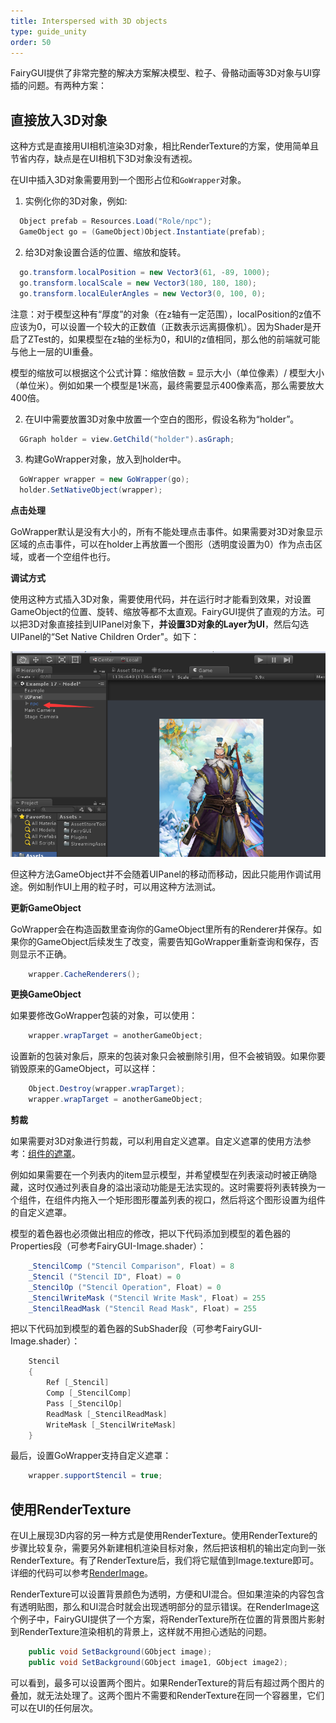 ```yaml
---
title: Interspersed with 3D objects
type: guide_unity
order: 50
---
```


FairyGUI提供了非常完整的解决方案解决模型、粒子、骨骼动画等3D对象与UI穿插的问题。有两种方案：

## 直接放入3D对象

这种方式是直接用UI相机渲染3D对象，相比RenderTexture的方案，使用简单且节省内存，缺点是在UI相机下3D对象没有透视。

在UI中插入3D对象需要用到一个图形占位和`GoWrapper`对象。

1. 实例化你的3D对象，例如:

  ```csharp
	Object prefab = Resources.Load("Role/npc");
	GameObject go = (GameObject)Object.Instantiate(prefab);
  ```
2. 给3D对象设置合适的位置、缩放和旋转。

  ```csharp
	go.transform.localPosition = new Vector3(61, -89, 1000); 
	go.transform.localScale = new Vector3(180, 180, 180);
	go.transform.localEulerAngles = new Vector3(0, 100, 0);
  ```

  注意：对于模型这种有“厚度”的对象（在z轴有一定范围），localPosition的z值不应该为0，可以设置一个较大的正数值（正数表示远离摄像机）。因为Shader是开启了ZTest的，如果模型在z轴的坐标为0，和UI的z值相同，那么他的前端就可能与他上一层的UI重叠。

  模型的缩放可以根据这个公式计算：缩放倍数 = 显示大小（单位像素）/ 模型大小（单位米）。例如如果一个模型是1米高，最终需要显示400像素高，那么需要放大400倍。

2. 在UI中需要放置3D对象中放置一个空白的图形，假设名称为“holder”。

  ```csharp
	GGraph holder = view.GetChild("holder").asGraph;
  ```

3. 构建GoWrapper对象，放入到holder中。

  ```csharp
	GoWrapper wrapper = new GoWrapper(go);
	holder.SetNativeObject(wrapper);
  ```

**点击处理**

GoWrapper默认是没有大小的，所有不能处理点击事件。如果需要对3D对象显示区域的点击事件，可以在holder上再放置一个图形（透明度设置为0）作为点击区域，或者一个空组件也行。

**调试方式**

使用这种方式插入3D对象，需要使用代码，并在运行时才能看到效果，对设置GameObject的位置、旋转、缩放等都不太直观。FairyGUI提供了直观的方法。可以把3D对象直接挂到UIPanel对象下，**并设置3D对象的Layer为UI**，然后勾选UIPanel的“Set Native Children Order"。如下：

![](../../images/20170809140223.png)

但这种方法GameObject并不会随着UIPanel的移动而移动，因此只能用作调试用途。例如制作UI上用的粒子时，可以用这种方法测试。

**更新GameObject**

GoWrapper会在构造函数里查询你的GameObject里所有的Renderer并保存。如果你的GameObject后续发生了改变，需要告知GoWrapper重新查询和保存，否则显示不正确。

```csharp
	wrapper.CacheRenderers();
```

**更换GameObject**

如果要修改GoWrapper包装的对象，可以使用：

```csharp
	wrapper.wrapTarget = anotherGameObject;
```

设置新的包装对象后，原来的包装对象只会被删除引用，但不会被销毁。如果你要销毁原来的GameObject，可以这样：

```csharp
	Object.Destroy(wrapper.wrapTarget);
	wrapper.wrapTarget = anotherGameObject;
```

**剪裁**

如果需要对3D对象进行剪裁，可以利用自定义遮罩。自定义遮罩的使用方法参考：[组件的遮罩](../editor/component.html#遮罩)。

例如如果需要在一个列表内的item显示模型，并希望模型在列表滚动时被正确隐藏，这时仅通过列表自身的溢出滚动功能是无法实现的。这时需要将列表转换为一个组件，在组件内拖入一个矩形图形覆盖列表的视口，然后将这个图形设置为组件的自定义遮罩。

模型的着色器也必须做出相应的修改，把以下代码添加到模型的着色器的Properties段（可参考FairyGUI-Image.shader）：

```csharp
    _StencilComp ("Stencil Comparison", Float) = 8
    _Stencil ("Stencil ID", Float) = 0
    _StencilOp ("Stencil Operation", Float) = 0
    _StencilWriteMask ("Stencil Write Mask", Float) = 255
    _StencilReadMask ("Stencil Read Mask", Float) = 255
```

把以下代码加到模型的着色器的SubShader段（可参考FairyGUI-Image.shader）：

```csharp
	Stencil
	{
		Ref [_Stencil]
		Comp [_StencilComp]
		Pass [_StencilOp] 
		ReadMask [_StencilReadMask]
		WriteMask [_StencilWriteMask]
	}
```

最后，设置GoWrapper支持自定义遮罩：

```csharp
    wrapper.supportStencil = true;
```

## 使用RenderTexture

在UI上展现3D内容的另一种方式是使用RenderTexture。使用RenderTexture的步骤比较复杂，需要另外新建相机渲染目标对象，然后把该相机的输出定向到一张RenderTexture。有了RenderTexture后，我们将它赋值到Image.texture即可。详细的代码可以参考[RenderImage](https://github.com/fairygui/FairyGUI-unity/blob/master/Examples.Unity5/Assets/FairyGUI/Examples/RenderTexture/RenderImage.cs)。

RenderTexture可以设置背景颜色为透明，方便和UI混合。但如果渲染的内容包含有透明贴图，那么和UI混合时就会出现透明部分的显示错误。在RenderImage这个例子中，FairyGUI提供了一个方案，将RenderTexture所在位置的背景图片影射到RenderTexture渲染相机的背景上，这样就不用担心透贴的问题。

```csharp
	public void SetBackground(GObject image);
	public void SetBackground(GObject image1, GObject image2);
```

可以看到，最多可以设置两个图片。如果RenderTexture的背后有超过两个图片的叠加，就无法处理了。这两个图片不需要和RenderTexture在同一个容器里，它们可以在UI的任何层次。

